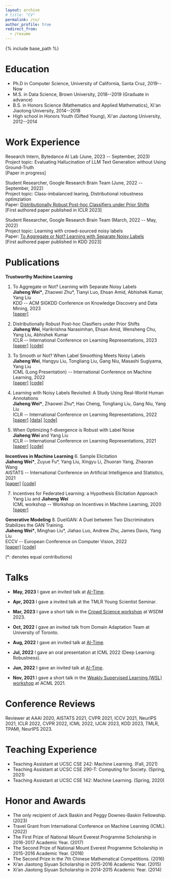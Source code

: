 ```yaml
---
layout: archive
# title: "CV"
permalink: /cv/
author_profile: true
redirect_from:
  - /resume
---
```


{% include base_path %}

Education
======
* Ph.D in Computer Science, University of California, Santa Cruz, 2019--Now
* M.S. in Data Science, Brown University, 2018--2019  (Graduate in advance)
* B.S. in Honors Science (Mathematics and Applied Mathematics), Xi'an Jiaotong University, 2014--2018
* High school in Honors Youth (Gifted Young), Xi'an Jiaotong University, 2012--2014

Work Experience
======
Research Intern, Bytedance AI Lab (June, 2023 -- September, 2023)      
Project topic: Evaluating Hallucination of LLM Text Generation without Using Ground-Truth      
[Paper in progress]

Student Researcher, Google Research Brain Team (June, 2022 -- September, 2022)               
Project topic: Class-imbalanced learing, Distributional robustness optimziation      
Paper: [Distributionally Robust Post-hoc Classifiers under Prior Shifts](https://openreview.net/forum?id=3KUfbI9_DQE)      
[First authored paper published in ICLR 2023]

Student Researcher, Google Research Brain Team (March, 2022 -- May, 2022)               
Project topic: Learning with crowd-sourced noisy labels      
Paper: [To Aggregate or Not? Learning with Separate Noisy Labels](https://arxiv.org/abs/2206.07181)      
[First authored paper published in KDD 2023]

Publications
======

**Trustworthy Machine Learning**
1.  To Aggregate or Not? Learning with Separate Noisy Labels             
**Jiaheng Wei\***, Zhaowei Zhu\*, Tianyi Luo, Ehsan Amid, Abhishek Kumar, Yang Liu               
KDD -- ACM SIGKDD Conference on Knowledge Discovery and Data Mining, 2023               
[[paper]](https://arxiv.org/abs/2206.07181)

2.  Distributionally Robust Post-hoc Clasifiers under Prior Shifts               
**Jiaheng Wei**, Harikrishna Narasimhan, Ehsan Amid, Wensheng Chu, Yang Liu, Abhishek Kumar               
ICLR -- International Conference on Learning Representations, 2023               
[[paper]](https://openreview.net/forum?id=3KUfbI9_DQE)  [[code]](https://github.com/weijiaheng/Drops) 

3.  To Smooth or Not? When Label Smoothing Meets Noisy Labels             
**Jiaheng Wei**, Hangyu Liu, Tongliang Liu, Gang Niu, Masashi Sugiyama, Yang Liu               
ICML (Long Presentation) -- International Conference on Machine Learning, 2022                
[[paper]](https://arxiv.org/abs/2106.04149)  [[code]](https://github.com/UCSC-REAL/negative-label-smoothing)   

4.	Learning with Noisy Labels Revisited: A Study Using Real-World Human Annotations     
**Jiaheng Wei\***, Zhaowei Zhu\*, Hao Cheng, Tongliang Liu, Gang Niu, Yang Liu     
ICLR -- International Conference on Learning Representations, 2022           
[[paper]](https://openreview.net/forum?id=TBWA6PLJZQm&referrer=%5BAuthor%20Console%5D(%2Fgroup%3Fid%3DICLR.cc%2F2022%2FConference%2FAuthors%23your-submissions))  [[data]](http://noisylabels.com/)  [[code]](https://github.com/UCSC-REAL/cifar-10-100n)  

5.  When Optimizing f-divergence is Robust with Label Noise           
**Jiaheng Wei** and Yang Liu      
ICLR -- International Conference on Learning Representations, 2021         
[[paper]](https://openreview.net/forum?id=WesiCoRVQ15)  [[code]](https://github.com/weijiaheng/Robust-f-divergence-measures)


**Incentives in Machine Learning**
6.	Sample Elicitation           
**Jiaheng Wei\***, Zuyue Fu*, Yang Liu, Xingyu Li, Zhuoran Yang, Zhaoran Wang           
AISTATS -- International Conference on Artificial Intelligence and Statistics, 2021           
[[paper]](https://proceedings.mlr.press/v130/wei21c)  [[code]](https://github.com/weijiaheng/Credible-sample-elicitation)

7.	Incentives for Federated Learning: a Hypothesis Elicitation Approach           
Yang Liu and **Jiaheng Wei**            
ICML workshop -- Workshop on Incentives in Machine Learning, 2020               
[[paper]](https://arxiv.org/abs/2007.10596)     

**Generative Modeling**
8.	DuelGAN: A Duel between Two Discriminators Stabilizes the GAN Training.           
**Jiaheng Wei\***, Minghao Liu\*, Jiahao Luo, Andrew Zhu, James Davis, Yang Liu               
ECCV -- European Conference on Computer Vision, 2022            
[[paper]](https://arxiv.org/abs/2101.07524)  [[code]](https://github.com/UCSC-REAL/DuelGAN) 

(\*: denotes equal contributions)       

Talks
======
* **May, 2023** I gave an invited talk at [AI-Time](http://www.aitime.cn/). 

* **Apr, 2023** I gave a invited talk at the TMLR Young Scientist Seminar. 

* **Mar, 2023** I gave a short talk in the [Crowd Science workshop](https://toloka.ai/events/wsdm-2023/) at WSDM 2023. 

* **Oct, 2022** I gave an invited talk from Domain Adaptation Team at University of Toronto.

* **Aug, 2022** I gave an invited talk at [AI-Time](http://www.aitime.cn/). 

* **Jul, 2022** I gave an oral presentation at ICML 2022 (Deep Learning: Robustness). 

* **Jun, 2022** I gave an invited talk at [AI-Time](http://www.aitime.cn/). 

* **Nov, 2021** I gave a short talk in the [Weakly Supervised Learning (WSL) workshop](https://wsl-workshop.github.io/acml21.html) at ACML 2021. 
  
Conference Reviews
======
Reviewer at AAAI 2020, AISTATS 2021, CVPR 2021, ICCV 2021, NeurIPS 2021, ICLR 2022, CVPR 2022, ICML 2022, IJCAI 2023, KDD 2023, TMLR, TPAMI, NeurIPS 2023.

Teaching Experience
======
* Teaching Assistant at UCSC CSE 242: Machine Learning.  (Fall, 2021)      
* Teaching Assistant at UCSC CSE 290-T: Computing for Society.  (Spring, 2021)
* Teaching Assistant at UCSC CSE 142: Machine Learning.  (Spring, 2020)

Honor and Awards
======
* The only recipient of Jack Baskin and Peggy Downes-Baskin Fellowship. (2023)
* Travel Grant from International Conference on Machine Learning (ICML).  (2022)
* The First Prize of National Mount Everest Programme Scholarship in 2016-2017 Academic Year.  (2017)
* The Second Prize of National Mount Everest Programme Scholarship in 2015-2016 Academic Year.  (2016)
* The Second Prize in the 7th Chinese Mathematical Competitions.  (2016)
* Xi’an Jiaotong Siyuan Scholarship in 2015-2016 Academic Year.  (2015)
* Xi’an Jiaotong Siyuan Scholarship in 2014-2015 Academic Year.  (2014)
